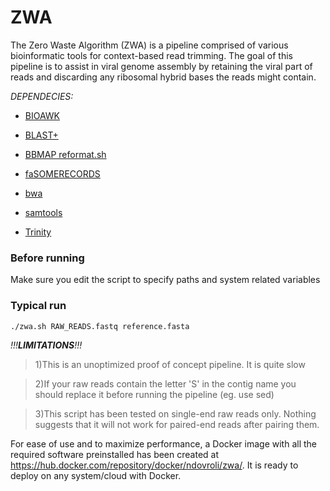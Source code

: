 # ZWA

The Zero Waste Algorithm (ZWA) is a pipeline comprised of various bioinformatic tools for context-based read trimming. The goal of this pipeline is to assist in viral genome assembly by retaining the viral part of reads and discarding any ribosomal hybrid bases the reads might contain.



_DEPENDECIES:_

- [BIOAWK](https://github.com/lh3/bioawk)

- [BLAST+](https://www.ncbi.nlm.nih.gov/books/NBK279690/)

- [BBMAP reformat.sh](https://jgi.doe.gov/data-and-tools/bbtools/bb-tools-user-guide/bbmap-guide/)

- [faSOMERECORDS](https://github.com/santiagosnchez/faSomeRecords)

- [bwa](http://bio-bwa.sourceforge.net/)

- [samtools](http://www.htslib.org/)

- [Trinity](https://github.com/trinityrnaseq/trinityrnaseq/wiki)



### Before running
Make sure you edit the script to specify paths and system related variables


### Typical run

` ./zwa.sh RAW_READS.fastq reference.fasta `




_!!!**LIMITATIONS**!!!_

> 1)This is an unoptimized proof of concept pipeline. It is quite slow

> 2)If your raw reads contain the letter 'S' in the contig name you should replace it before running the pipeline (eg. use sed)

> 3)This script has been tested on single-end raw reads only. Nothing suggests that it will not work for paired-end reads after pairing them.


For ease of use and to maximize performance, a Docker image with all the required software preinstalled has been created at https://hub.docker.com/repository/docker/ndovroli/zwa/. It is ready to deploy on any system/cloud with Docker.


